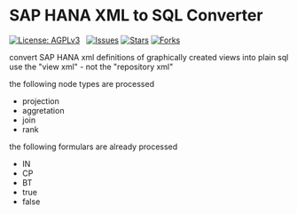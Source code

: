 # SAP HANA XML to SQL Converter

[![License: AGPLv3](https://img.shields.io/badge/License-AGPLv3-blue.svg)](http://www.gnu.org/licenses/agpl-3.0)   [![Issues](https://img.shields.io/github/issues/rello/HANA_XML-to-SQL.svg)](https://github.com/rello/HANA_XML-to-SQL/issues) [![Stars](https://img.shields.io/github/stars/rello/HANA_XML-to-SQL.svg)](https://github.com/rello/HANA_XML-to-SQL/stargazers) [![Forks](https://img.shields.io/github/forks/rello/HANA_XML-to-SQL.svg)](https://github.com/rello/HANA_XML-to-SQL/network)

convert SAP HANA xml definitions of graphically created views into plain sql
use the "view xml" - not the "repository xml"

the following node types are processed
- projection
- aggretation
- join
- rank


the following formulars are already processed
- IN
- CP
- BT
- true
- false
